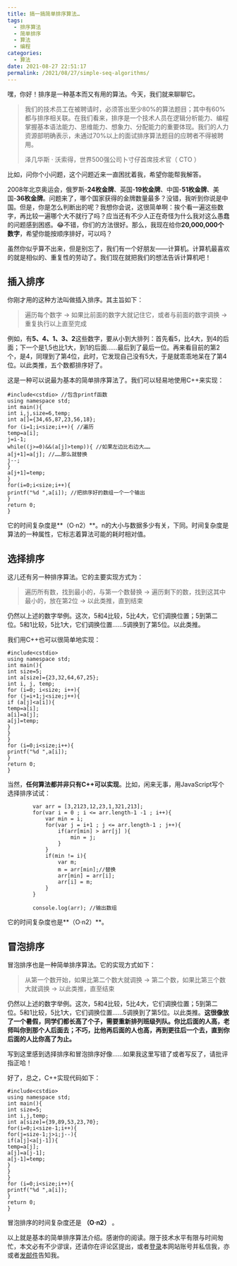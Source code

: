```yaml
---
title: 搞一搞简单排序算法…
tags:
  - 排序算法
  - 简单排序
  - 算法
  - 编程
categories:
  - 算法
date: 2021-08-27 22:51:17
permalink: /2021/08/27/simple-seq-algorithms/
---
```


嘿，你好！排序是一种基本而又有用的算法。今天，我们就来聊聊它。

<!-- more-->

> 我们的技术员工在被聘请时，必须答出至少80%的算法题目；其中有60%都与排序相关联。在我们看来，排序是一个技术人员在逻辑分析能力、编程掌握基本语法能力、思维能力、想象力、分配能力的重要体现。我们的人力资源部明确表示，未通过70%以上的面试排序算法题目的应聘者不得被聘用。
> 
> 泽几华斯 · 沃索得，世界500强公司卜寸仔首席技术官（ CTO ）

比如，问你个小问题，这个问题近来一直困扰着我，希望你能帮我解答。

2008年北京奥运会，俄罗斯-**24枚金牌**、英国-**19枚金牌**、中国-**51枚金牌**、美国-**36枚金牌**。问题来了，哪个国家获得的金牌数量最多？没错，我听到你说是中国。但是，你是怎么判断出的呢？我想你会说，这很简单啊：挨个看一遍这些数字，再比较一遍哪个大不就行了吗？应当还有不少人正在奇怪为什么我对这么愚蠢的问题感到困惑。😂不错，你们的方法很好。那么，我现在给你**20,000,000个数字**，希望你能按顺序排好，可以吗？

虽然你似乎算不出来，但是别忘了，我们有一个好朋友——计算机。计算机最喜欢的就是相似的、重复性的劳动了。我们现在就把我们的想法告诉计算机吧！

## 插入排序

你刚才用的这种方法叫做插入排序。其主旨如下：

> 遍历每个数字 → 如果比前面的数字大就记住它，或者与前面的数字调换 → 重复执行以上直至完成

例如，有**5、4、1、3、2**这些数字，要从小到大排列：首先看5，比4大，到4的后面；下一个是1,5也比1大，到1的后面……最后到了最后一位。再来看目前的第2个，是4，同理到了第4位，此时，它发现自己没有5大，于是就乖乖地呆在了第4位。以此类推，五个数都排序好了。

这是一种可以说最为基本的简单排序算法了。我们可以轻易地使用C++来实现：

```
#include<cstdio> //包含printf函数
using namespace std;
int main(){
int i,j,size=6,temp;
int a[]={34,65,87,23,56,18};
for (i=1;i<size;i++){ //遍历
temp=a[i];
j=i-1;
while((j>=0)&&(a[j]>temp)){ //如果左边比右边大……
a[j+1]=a[j]; //……那么就替换
j--;
}
a[j+1]=temp;
}
for(i=0;i<size;i++){
printf("%d ",a[i]); //把排序好的数组一个一个输出
}
return 0;
}
```

它的时间复杂度是**（O·n2）**。n的大小与数据多少有关，下同。时间复杂度是算法的一种属性，它标志着算法可能的耗时相对值。

## 选择排序

这儿还有另一种排序算法。它的主要实现方式为：

> 遍历所有数，找到最小的，与第一个数替换 → 遍历剩下的数，找到这其中最小的，放在第2位 → 以此类推，直到结束

仍然以上述的数字举例。这次，5和4比较，5比4大，它们调换位置；5到第二位。5和1比较，5比1大，它们调换位置……5调换到了第5位。以此类推。

我们用C++也可以很简单地实现：

```
#include<cstdio>
using namespace std;
int main(){
int size=5;
int a[size]={23,32,64,67,25};
int i, j, temp;
for (i=0; i<size; i++){
for (j=i+1;j<size;j++){
if (a[j]<a[i]){
temp=a[i];
a[i]=a[j];
a[j]=temp;
}
}
}
for (i=0;i<size;i++){
printf("%d ",a[i]);
}
return 0;
}
```

当然，**任何算法都并非只有C++可以实现**。比如，闲来无事，用JavaScript写个选择排序试试：

```
        var arr = [3,2123,12,23,1,321,213];
        for(var i = 0 ; i <= arr.length-1 -1 ; i++){
            var min = i;
            for(var j = i+1 ; j <= arr.length-1 ; j++){
                if(arr[min] > arr[j] ){
                    min = j;
                }
            }
            if(min != i){
                var m;
                m = arr[min];//替换
                arr[min] = arr[i];
                arr[i] = m;
            }
        }

        console.log(arr); //输出数组

```

它的时间复杂度也是**（O·n2）**。

## 冒泡排序

冒泡排序也是一种简单排序算法。它的实现方式如下：

> 从第一个数开始，如果比第二个数大就调换 → 第二个数，如果比第三个数大就调换 → 以此类推，直至结束

仍然以上述的数字举例。这次，5和4比较，5比4大，它们调换位置；5到第二位。5和1比较，5比1大，它们调换位置……5调换到了第5位。以此类推。**这很像放了一个暑假，同学们都长高了个子，需要重新排列班级列队。你比后面的人高，老师叫你到那个人后面去；不巧，比他再后面的人也高，再到更往后一个去，直到你后面的人比你高了为止。**

写到这里感到选择排序和冒泡排序好像……如果我这里写错了或者写反了，请批评指正哈！

好了，总之，C++实现代码如下：

```
#include<cstdio>
using namespace std;
int main(){
int size=5;
int i,j,temp;
int a[size]={39,89,53,23,70};
for(i=0;i<size-1;i++){
for(j=size-1;j>i;j--){
if(a[j]<a[j-1]){
temp=a[j];
a[j]=a[j-1];
a[j-1]=temp;
}
}
}
for (i=0;i<size;i++){
printf("%d ",a[i]);
}
return 0;
}
```

冒泡排序的时间复杂度还是 **（O·n2）** 。

以上就是基本的简单排序算法介绍。感谢你的阅读。限于技术水平有限与时间匆忙，本文必有不少谬误，还请你在评论区提出，或者[登录](https://blog.caozm.tk/wp-login.php)本网站账号并私信我，亦或者[发邮件](mailto:caozm@caozm.tk)告知我。